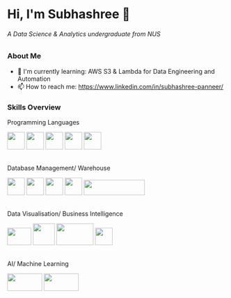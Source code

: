 # Hi, I'm Subhashree 👋 
###### A Data Science & Analytics undergraduate from NUS

### About Me
- 🌱 I'm currently learning: AWS S3 & Lambda for Data Engineering and Automation
- 📫 How to reach me: https://www.linkedin.com/in/subhashree-panneer/

### Skills Overview
Programming Languages
  
[<img src="https://github.com/subhashree0209/subhashree0209/assets/169425675/12168a4b-3ae0-4bf3-9790-f336c469dd85" width="40" height="40">](https://www.python.org/)
[<img src="https://github.com/subhashree0209/subhashree0209/assets/169425675/c5e7e03f-bb58-45a9-933e-74278c2a5275" width="40" height="40">](https://www.r-project.org/)
[<img src="https://github.com/subhashree0209/subhashree0209/assets/169425675/af542b26-8f0b-4ab6-87a5-253fd2279020" width="40" height="40">](https://www.java.com/en/)
[<img src="https://upload.wikimedia.org/wikipedia/commons/6/6a/JavaScript-logo.png" width="40" height="40">](https://www.javascript.com/)
[<img src="https://upload.wikimedia.org/wikipedia/commons/thumb/2/2f/Google_Apps_Script.svg/1200px-Google_Apps_Script.svg.png" width="40" height="40">](https://developers.google.com/apps-script)

  
<br /> Database Management/ Warehouse

[<img src="https://upload.wikimedia.org/wikipedia/commons/9/97/Sqlite-square-icon.svg" width="40" height="40">](https://www.sqlite.org/)
[<img src="https://avatars.githubusercontent.com/u/17219288?s=200&v=4" width="40" height="40">](https://prestodb.io/)
[<img src="https://upload.wikimedia.org/wikipedia/de/thumb/8/8c/Microsoft_SQL_Server_Logo.svg/1024px-Microsoft_SQL_Server_Logo.svg.png" width="40" height="40">](https://www.microsoft.com/en-us/sql-server)
[<img src="https://www.gstatic.com/analytics-suite/header/suite/v2/ic_bigquery.svg" width="40" height="40">](https://cloud.google.com/bigquery)
[<img src="https://upload.wikimedia.org/wikipedia/commons/thumb/f/ff/Snowflake_Logo.svg/1280px-Snowflake_Logo.svg.png" width="140" height="35">](https://www.snowflake.com/en/)

  

<br /> Data Visualisation/ Business Intelligence

[<img src="https://github.com/subhashree0209/subhashree0209/assets/169425675/b76f0bee-c8ca-4a35-9694-63bbefd5df75" width="55" height="40">](https://www.microsoft.com/en-us/power-platform/products/power-bi)
[<img src="https://github.com/subhashree0209/subhashree0209/assets/169425675/79e879b0-3299-4484-8cf1-3a4d1fc9daa6" width="50" height="50">](https://www.tableau.com/)
[<img src="https://www.accuranker.com/static/4b6ff180c18f1b81655710ecae4150cf/1721f/Looker_6f803d7fdc.png" width="85" height="50">](https://cloud.google.com/looker-studio)
[<img src="https://github.com/subhashree0209/subhashree0209/assets/169425675/563a783b-f881-434d-a6ec-b28e4af98d12" width="40" height="40">](https://www.microsoft.com/en/microsoft-365/excel)


<br /> AI/ Machine Learning

[<img src="https://github.com/subhashree0209/subhashree0209/assets/169425675/f59c78e2-7fb7-42cd-b01d-74ac56bd734f" width="80" height="40">](https://scikit-learn.org/stable/)
[<img src="https://www.databricks.com/wp-content/uploads/2019/02/spark-white.png" width="80" height="40">](https://spark.apache.org/)


